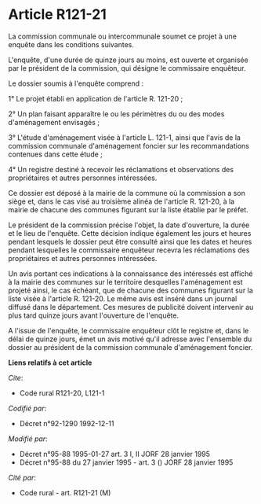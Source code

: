 # Article R121-21

La commission communale ou intercommunale soumet ce projet à une enquête dans les conditions suivantes.

L'enquête, d'une durée de quinze jours au moins, est ouverte et organisée par le président de la commission, qui désigne le
commissaire enquêteur.

Le dossier soumis à l'enquête comprend :

1° Le projet établi en application de l'article R. 121-20 ;

2° Un plan faisant apparaître le ou les périmètres du ou des modes d'aménagement envisagés ;

3° L'étude d'aménagement visée à l'article L. 121-1, ainsi que l'avis de la commission communale d'aménagement foncier sur
les recommandations contenues dans cette étude ;

4° Un registre destiné à recevoir les réclamations et observations des propriétaires et autres personnes intéressées.

Ce dossier est déposé à la mairie de la commune où la commission a son siège et, dans le cas visé au troisième alinéa de
l'article R. 121-20, à la mairie de chacune des communes figurant sur la liste établie par le préfet.

Le président de la commission précise l'objet, la date d'ouverture, la durée et le lieu de l'enquête. Cette décision indique
également les jours et heures pendant lesquels le dossier peut être consulté ainsi que les dates et heures pendant lesquelles
le commissaire enquêteur recevra les réclamations des propriétaires et autres personnes intéressées.

Un avis portant ces indications à la connaissance des intéressés est affiché à la mairie des communes sur le territoire
desquelles l'aménagement est projeté ainsi, le cas échéant, que de chacune des communes figurant sur la liste visée à
l'article R. 121-20. Le même avis est inséré dans un journal diffusé dans le département. Ces mesures de publicité doivent
intervenir au plus tard quinze jours avant l'ouverture de l'enquête.

A l'issue de l'enquête, le commissaire enquêteur clôt le registre et, dans le délai de quinze jours, émet un avis motivé
qu'il adresse avec l'ensemble du dossier au président de la commission communale d'aménagement foncier.

**Liens relatifs à cet article**

_Cite_:

  - Code rural R121-20, L121-1

_Codifié par_:

  - Décret n°92-1290 1992-12-11

_Modifié par_:

  - Décret n°95-88 1995-01-27 art. 3 I, II JORF 28 janvier 1995
  - Décret n°95-88 du 27 janvier 1995 - art. 3 () JORF 28 janvier 1995

_Cité par_:

  - Code rural - art. R121-21 (M)

